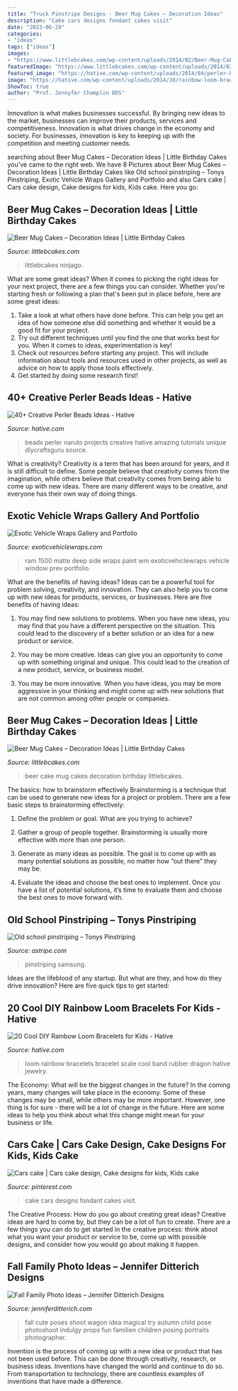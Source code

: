 ```yaml
---
title: "Truck Pinstripe Designs - Beer Mug Cakes – Decoration Ideas"
description: "Cake cars designs fondant cakes visit"
date: "2023-06-29"
categories:
- "ideas"
tags: ["ideas"]
images:
- "https://www.littlebcakes.com/wp-content/uploads/2014/02/Beer-Mug-Cakes-993x1024.jpg"
featuredImage: "https://www.littlebcakes.com/wp-content/uploads/2014/02/Beer-Mug-Cakes-993x1024.jpg"
featured_image: "https://hative.com/wp-content/uploads/2014/04/perler-beads-ideas/24-naruto-perler-beads.jpg"
image: "https://hative.com/wp-content/uploads/2014/10/rainbow-loom-bracelets/16-dragon-scale-rainbow-loom-bracelet.jpg"
ShowToc: true
author: "Prof. Jennyfer Champlin DDS"
---
```



Innovation is what makes businesses successful. By bringing new ideas to the market, businesses can improve their products, services and competitiveness. Innovation is what drives change in the economy and society. For businesses, innovation is key to keeping up with the competition and meeting customer needs.

	

		
searching about Beer Mug Cakes – Decoration Ideas | Little Birthday Cakes you've came to the right web. We have 8 Pictures about Beer Mug Cakes – Decoration Ideas | Little Birthday Cakes like Old school pinstriping – Tonys Pinstriping, Exotic Vehicle Wraps Gallery and Portfolio and also Cars cake | Cars cake design, Cake designs for kids, Kids cake. Here you go:
		
    
## Beer Mug Cakes – Decoration Ideas | Little Birthday Cakes

<img loading=lazy src="https://www.littlebcakes.com/wp-content/uploads/2014/02/Beer-Mug-Cakes-993x1024.jpg" onerror="this.onerror=null;this.src='https://tse2.mm.bing.net/th?id=OIP.McUVRECREx_0JR_V0CrydgHaHo&amp;pid=15.1';" alt="Beer Mug Cakes – Decoration Ideas | Little Birthday Cakes">

_Source: littlebcakes.com_

>littlebcakes ninjago. 

	

What are some great ideas?
When it comes to picking the right ideas for your next project, there are a few things you can consider. Whether you're starting fresh or following a plan that's been put in place before, here are some great ideas:
1. Take a look at what others have done before. This can help you get an idea of how someone else did something and whether it would be a good fit for your project. 
2. Try out different techniques until you find the one that works best for you. When it comes to ideas, experimentation is key! 
3. Check out resources before starting any project. This will include information about tools and resources used in other projects, as well as advice on how to apply those tools effectively. 
4. Get started by doing some research first!

    
## 40+ Creative Perler Beads Ideas - Hative

<img loading=lazy src="https://hative.com/wp-content/uploads/2014/04/perler-beads-ideas/24-naruto-perler-beads.jpg" onerror="this.onerror=null;this.src='https://tse1.mm.bing.net/th?id=OIP.Wg9-pLuD9jLjj_GGZqwmIQHaFf&amp;pid=15.1';" alt="40+ Creative Perler Beads Ideas - Hative">

_Source: hative.com_

>beads perler naruto projects creative hative amazing tutorials unique diycraftsguru source. 

	

What is creativity?
Creativity is a term that has been around for years, and it is still difficult to define. Some people believe that creativity comes from the imagination, while others believe that creativity comes from being able to come up with new ideas. There are many different ways to be creative, and everyone has their own way of doing things.

    
## Exotic Vehicle Wraps Gallery And Portfolio

<img loading=lazy src="http://www.exoticvehiclewraps.com/wp-content/uploads/2014/04/matte-deep-black-ram-1500-side-wm-555x355.jpg" onerror="this.onerror=null;this.src='https://tse3.mm.bing.net/th?id=OIP.7hupxE4QkPIK4rq951-VcQHaEv&amp;pid=15.1';" alt="Exotic Vehicle Wraps Gallery and Portfolio">

_Source: exoticvehiclewraps.com_

>ram 1500 matte deep side wraps paint wm exoticvehiclewraps vehicle window prev portfolio. 

	

What are the benefits of having ideas?
Ideas can be a powerful tool for problem solving, creativity, and innovation. They can also help you to come up with new ideas for products, services, or businesses. Here are five benefits of having ideas:
1. You may find new solutions to problems. When you have new ideas, you may find that you have a different perspective on the situation. This could lead to the discovery of a better solution or an idea for a new product or service.

2. You may be more creative. Ideas can give you an opportunity to come up with something original and unique. This could lead to the creation of a new product, service, or business model.

3. You may be more innovative. When you have ideas, you may be more aggressive in your thinking and might come up with new solutions that are not common among other people or companies.

    
## Beer Mug Cakes – Decoration Ideas | Little Birthday Cakes

<img loading=lazy src="http://www.littlebcakes.com/wp-content/uploads/2014/02/Beer-Mug-Cake.jpg" onerror="this.onerror=null;this.src='https://tse2.mm.bing.net/th?id=OIP.iv87-o-lsecrsMWxvWJIGAHaE8&amp;pid=15.1';" alt="Beer Mug Cakes – Decoration Ideas | Little Birthday Cakes">

_Source: littlebcakes.com_

>beer cake mug cakes decoration birthday littlebcakes. 

	

The basics: how to brainstorm effectively
Brainstorming is a technique that can be used to generate new ideas for a project or problem. There are a few basic steps to brainstorming effectively:
1. Define the problem or goal. What are you trying to achieve?

2. Gather a group of people together. Brainstorming is usually more effective with more than one person.

3. Generate as many ideas as possible. The goal is to come up with as many potential solutions as possible, no matter how “out there” they may be.

4. Evaluate the ideas and choose the best ones to implement. Once you have a list of potential solutions, it’s time to evaluate them and choose the best ones to move forward with.

    
## Old School Pinstriping – Tonys Pinstriping

<img loading=lazy src="http://www.astripe.com/wp-content/uploads/2019/06/12006582_1029976993679762_1522446274820694544_o-e1561143385944.jpg" onerror="this.onerror=null;this.src='https://tse4.mm.bing.net/th?id=OIP._3BONKrDGPrI_sKlrRaGdgHaGS&amp;pid=15.1';" alt="Old school pinstriping – Tonys Pinstriping">

_Source: astripe.com_

>pinstriping samsung. 

	

Ideas are the lifeblood of any startup. But what are they, and how do they drive innovation? Here are five quick tips to get started: 

    
## 20 Cool DIY Rainbow Loom Bracelets For Kids - Hative

<img loading=lazy src="https://hative.com/wp-content/uploads/2014/10/rainbow-loom-bracelets/16-dragon-scale-rainbow-loom-bracelet.jpg" onerror="this.onerror=null;this.src='https://tse2.mm.bing.net/th?id=OIP.EJAu7mu3k48vsqrHo1GoMgHaJ4&amp;pid=15.1';" alt="20 Cool DIY Rainbow Loom Bracelets for Kids - Hative">

_Source: hative.com_

>loom rainbow bracelets bracelet scale cool band rubber dragon hative jewelry. 

	

The Economy: What will be the biggest changes in the future?
In the coming years, many changes will take place in the economy. Some of these changes may be small, while others may be more important. However, one thing is for sure - there will be a lot of change in the future. Here are some ideas to help you think about what this change might mean for your business or life.

    
## Cars Cake | Cars Cake Design, Cake Designs For Kids, Kids Cake

<img loading=lazy src="https://i.pinimg.com/736x/7d/66/91/7d6691fcda20e8be5dad62dd93f801cf.jpg" onerror="this.onerror=null;this.src='https://tse2.mm.bing.net/th?id=OIP.6buXUgEDA8mKFnpPu5nYpwHaJ4&amp;pid=15.1';" alt="Cars cake | Cars cake design, Cake designs for kids, Kids cake">

_Source: pinterest.com_

>cake cars designs fondant cakes visit. 

	

The Creative Process: How do you go about creating great ideas?
Creative ideas are hard to come by, but they can be a lot of fun to create. There are a few things you can do to get started in the creative process: think about what you want your product or service to be, come up with possible designs, and consider how you would go about making it happen.

    
## Fall Family Photo Ideas – Jennifer Ditterich Designs

<img loading=lazy src="https://cdn.shopify.com/s/files/1/0591/2553/files/Fall_Family_Photo_Idea_by_Blue_Lily.jpg?v=1473459990" onerror="this.onerror=null;this.src='https://tse3.mm.bing.net/th?id=OIP.8me-YSIH0HZ0-1JdOqM3wwHaLH&amp;pid=15.1';" alt="Fall Family Photo Ideas – Jennifer Ditterich Designs">

_Source: jenniferditterich.com_

>fall cute poses shoot wagon idea magical try autumn child pose photoshoot indulgy props fun familien children posing portraits photographer. 

	

Invention is the process of coming up with a new idea or product that has not been used before. This can be done through creativity, research, or business ideas. Inventions have changed the world and continue to do so. From transportation to technology, there are countless examples of inventions that have made a difference.

